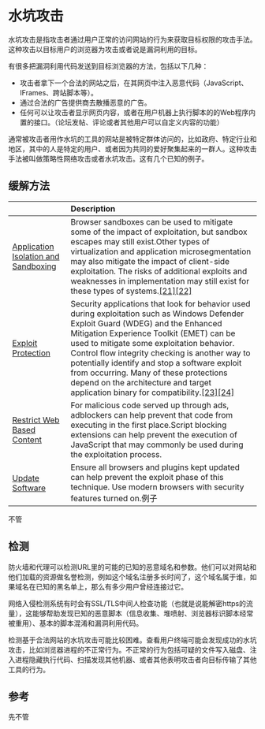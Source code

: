 # 水坑攻击

水坑攻击是指攻击者通过用户正常的访问网站的行为来获取目标权限的攻击手法。这种攻击以目标用户的浏览器为攻击或者说是漏洞利用的目标。

有很多把漏洞利用代码发送到目标浏览器的方法，包括以下几种：

* 攻击者拿下一个合法的网站之后，在其网页中注入恶意代码（JavaScript、IFrames、跨站脚本等）。
* 通过合法的广告提供商去散播恶意的广告。
* 任何可以让攻击者显示网页内容，或者在用户机器上执行脚本的的Web程序内置的接口。（论坛发帖、评论或者其他用户可以自定义内容的功能）

通常被攻击者用作水坑的工具的网站是被特定群体访问的，比如政府、特定行业和地区，其中的人是特定的用户、或者因为共同的爱好聚集起来的一群人。这种攻击手法被叫做策略性网络攻击或者水坑攻击。这有几个已知的例子。

## 缓解方法

|  | Description |
| :--- | :--- |
| [Application Isolation and Sandboxing](https://attack.mitre.org/mitigations/M1048) | Browser sandboxes can be used to mitigate some of the impact of exploitation, but sandbox escapes may still exist.Other types of virtualization and application microsegmentation may also mitigate the impact of client-side exploitation. The risks of additional exploits and weaknesses in implementation may still exist for these types of systems.[\[21\]](https://blogs.windows.com/msedgedev/2017/03/23/strengthening-microsoft-edge-sandbox/)[\[22\]](https://arstechnica.com/information-technology/2017/03/hack-that-escapes-vm-by-exploiting-edge-browser-fetches-105000-at-pwn2own/) |
| [Exploit Protection](https://attack.mitre.org/mitigations/M1050) | Security applications that look for behavior used during exploitation such as Windows Defender Exploit Guard \(WDEG\) and the Enhanced Mitigation Experience Toolkit \(EMET\) can be used to mitigate some exploitation behavior. Control flow integrity checking is another way to potentially identify and stop a software exploit from occurring. Many of these protections depend on the architecture and target application binary for compatibility.[\[23\]](https://blogs.technet.microsoft.com/srd/2017/08/09/moving-beyond-emet-ii-windows-defender-exploit-guard/)[\[24\]](https://en.wikipedia.org/wiki/Control-flow_integrity) |
| [Restrict Web Based Content](https://attack.mitre.org/mitigations/M1021) | For malicious code served up through ads, adblockers can help prevent that code from executing in the first place.Script blocking extensions can help prevent the execution of JavaScript that may commonly be used during the exploitation process. |
| [Update Software](https://attack.mitre.org/mitigations/M1051) | Ensure all browsers and plugins kept updated can help prevent the exploit phase of this technique. Use modern browsers with security features turned on.例子 |

不管

## 检测

防火墙和代理可以检测URL里的可能的已知的恶意域名和参数。他们可以对网站和他们加载的资源做名誉检测，例如这个域名注册多长时间了，这个域名属于谁，如果域名在已知的黑名单上，那么有多少用户曾经连接过它。

网络入侵检测系统有时会有SSL/TLS中间人检查功能（也就是说能解密https的流量），这能够帮助发现已知的恶意脚本（信息收集、堆喷射、浏览器标识脚本经常被重用）、基本的脚本混淆和漏洞利用代码。

检测基于合法网站的水坑攻击可能比较困难。查看用户终端可能会发现成功的水坑攻击，比如浏览器进程的不正常行为。不正常的行为包括可疑的文件写入磁盘、注入进程隐藏执行代码、扫描发现其他机器、或者其他表明攻击者向目标传输了其他工具的行为。

## 参考

先不管

